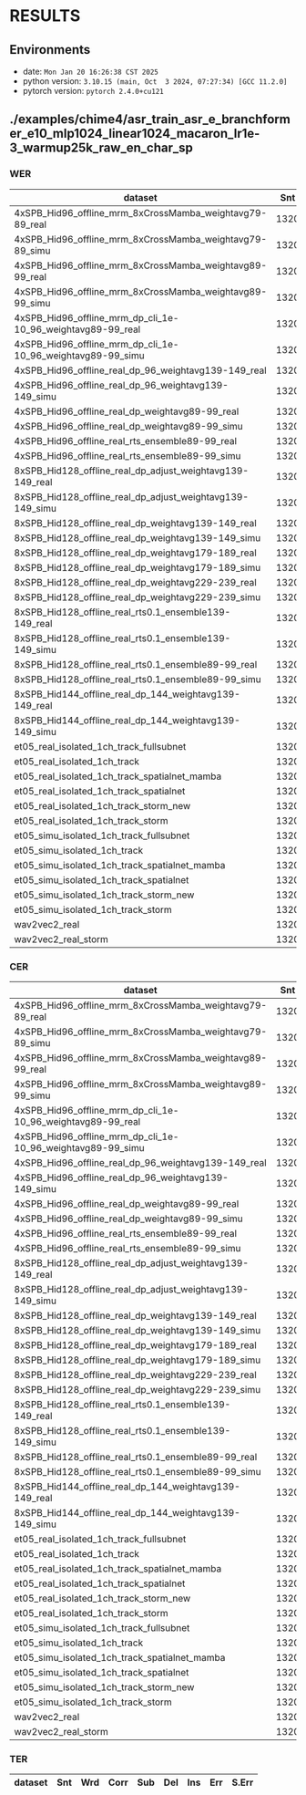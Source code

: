 <!-- Generated by utils/show_asr_result.sh -->
# RESULTS
## Environments
- date: `Mon Jan 20 16:26:38 CST 2025`
- python version: `3.10.15 (main, Oct  3 2024, 07:27:34) [GCC 11.2.0]`
- pytorch version: `pytorch 2.4.0+cu121`
## ./examples/chime4/asr_train_asr_e_branchformer_e10_mlp1024_linear1024_macaron_lr1e-3_warmup25k_raw_en_char_sp
### WER

|dataset|Snt|Wrd|Corr|Sub|Del|Ins|Err|S.Err|
|---|---|---|---|---|---|---|---|---|
|4xSPB_Hid96_offline_mrm_8xCrossMamba_weightavg79-89_real|1320|21409|91.2|7.7|1.2|1.7|10.5|59.6|
|4xSPB_Hid96_offline_mrm_8xCrossMamba_weightavg79-89_simu|1320|21416|88.6|9.6|1.8|1.9|13.3|57.7|
|4xSPB_Hid96_offline_mrm_8xCrossMamba_weightavg89-99_real|1320|21409|91.1|7.7|1.2|1.7|10.6|58.2|
|4xSPB_Hid96_offline_mrm_8xCrossMamba_weightavg89-99_simu|1320|21416|88.6|9.6|1.7|1.9|13.3|58.3|
|4xSPB_Hid96_offline_mrm_dp_cli_1e-10_96_weightavg89-99_real|1320|21409|90.9|7.8|1.2|1.8|10.8|60.6|
|4xSPB_Hid96_offline_mrm_dp_cli_1e-10_96_weightavg89-99_simu|1320|21416|88.2|9.8|2.0|1.8|13.6|60.2|
|4xSPB_Hid96_offline_real_dp_96_weightavg139-149_real|1320|21409|91.0|7.7|1.3|1.5|10.5|58.1|
|4xSPB_Hid96_offline_real_dp_96_weightavg139-149_simu|1320|21416|88.2|9.8|2.1|1.7|13.5|61.4|
|4xSPB_Hid96_offline_real_dp_weightavg89-99_real|1320|21409|90.8|7.8|1.3|1.6|10.8|59.3|
|4xSPB_Hid96_offline_real_dp_weightavg89-99_simu|1320|21416|87.5|10.3|2.2|1.7|14.2|61.5|
|4xSPB_Hid96_offline_real_rts_ensemble89-99_real|1320|21409|90.7|7.9|1.4|1.5|10.7|59.8|
|4xSPB_Hid96_offline_real_rts_ensemble89-99_simu|1320|21416|87.8|10.0|2.2|1.9|14.1|61.0|
|8xSPB_Hid128_offline_real_dp_adjust_weightavg139-149_real|1320|21409|92.2|6.7|1.1|1.2|9.0|55.7|
|8xSPB_Hid128_offline_real_dp_adjust_weightavg139-149_simu|1320|21416|89.8|8.4|1.8|1.4|11.6|56.1|
|8xSPB_Hid128_offline_real_dp_weightavg139-149_real|1320|21409|91.4|7.4|1.2|1.3|10.0|57.3|
|8xSPB_Hid128_offline_real_dp_weightavg139-149_simu|1320|21416|88.8|9.1|2.1|1.6|12.8|59.5|
|8xSPB_Hid128_offline_real_dp_weightavg179-189_real|1320|21409|91.6|7.2|1.2|1.3|9.7|56.1|
|8xSPB_Hid128_offline_real_dp_weightavg179-189_simu|1320|21416|89.0|9.1|1.9|1.6|12.6|58.6|
|8xSPB_Hid128_offline_real_dp_weightavg229-239_real|1320|21409|91.6|7.1|1.2|1.3|9.7|56.9|
|8xSPB_Hid128_offline_real_dp_weightavg229-239_simu|1320|21416|88.9|9.1|2.0|1.5|12.6|58.6|
|8xSPB_Hid128_offline_real_rts0.1_ensemble139-149_real|1320|21409|92.2|6.7|1.1|1.2|9.0|55.7|
|8xSPB_Hid128_offline_real_rts0.1_ensemble139-149_simu|1320|21416|89.8|8.4|1.8|1.4|11.6|56.1|
|8xSPB_Hid128_offline_real_rts0.1_ensemble89-99_real|1320|21409|92.0|6.9|1.1|1.3|9.3|55.3|
|8xSPB_Hid128_offline_real_rts0.1_ensemble89-99_simu|1320|21416|89.6|8.6|1.8|1.7|12.1|57.2|
|8xSPB_Hid144_offline_real_dp_144_weightavg139-149_real|1320|21409|92.3|6.6|1.1|1.1|8.8|54.4|
|8xSPB_Hid144_offline_real_dp_144_weightavg139-149_simu|1320|21416|89.9|8.3|1.8|1.3|11.4|57.2|
|et05_real_isolated_1ch_track_fullsubnet|1320|21409|84.5|12.4|3.1|1.8|17.3|71.3|
|et05_real_isolated_1ch_track|1320|21409|0.0|0.0|100.0|0.0|100.0|100.0|
|et05_real_isolated_1ch_track_spatialnet_mamba|1320|21409|88.1|10.0|1.9|1.8|13.7|66.1|
|et05_real_isolated_1ch_track_spatialnet|1320|21409|85.1|12.2|2.7|2.0|16.9|72.7|
|et05_real_isolated_1ch_track_storm_new|1320|21409|84.9|12.8|2.3|3.1|18.2|71.4|
|et05_real_isolated_1ch_track_storm|1320|21409|85.2|12.8|2.0|2.8|17.6|70.5|
|et05_simu_isolated_1ch_track_fullsubnet|1320|21416|82.6|13.7|3.8|1.9|19.4|72.7|
|et05_simu_isolated_1ch_track|1320|21416|0.0|0.0|100.0|0.0|100.0|100.0|
|et05_simu_isolated_1ch_track_spatialnet_mamba|1320|21416|84.5|12.7|2.8|2.1|17.6|68.9|
|et05_simu_isolated_1ch_track_spatialnet|1320|21416|81.8|14.7|3.5|2.3|20.5|72.6|
|et05_simu_isolated_1ch_track_storm_new|1320|21416|81.5|16.0|2.6|3.3|21.9|72.4|
|et05_simu_isolated_1ch_track_storm|1320|21416|81.4|15.9|2.6|3.1|21.7|73.3|
|wav2vec2_real|1320|19341|70.5|23.0|6.5|3.0|32.5|87.0|
|wav2vec2_real_storm|1320|19341|70.7|23.2|6.1|3.4|32.7|89.3|

### CER

|dataset|Snt|Wrd|Corr|Sub|Del|Ins|Err|S.Err|
|---|---|---|---|---|---|---|---|---|
|4xSPB_Hid96_offline_mrm_8xCrossMamba_weightavg79-89_real|1320|126796|96.2|2.3|1.5|1.6|5.4|59.8|
|4xSPB_Hid96_offline_mrm_8xCrossMamba_weightavg79-89_simu|1320|126812|94.3|3.2|2.4|2.0|7.6|57.7|
|4xSPB_Hid96_offline_mrm_8xCrossMamba_weightavg89-99_real|1320|126796|96.2|2.3|1.5|1.6|5.4|58.3|
|4xSPB_Hid96_offline_mrm_8xCrossMamba_weightavg89-99_simu|1320|126812|94.3|3.2|2.4|1.9|7.6|58.3|
|4xSPB_Hid96_offline_mrm_dp_cli_1e-10_96_weightavg89-99_real|1320|126796|96.1|2.4|1.5|1.6|5.6|60.8|
|4xSPB_Hid96_offline_mrm_dp_cli_1e-10_96_weightavg89-99_simu|1320|126812|94.0|3.4|2.6|1.9|7.9|60.2|
|4xSPB_Hid96_offline_real_dp_96_weightavg139-149_real|1320|126796|96.0|2.4|1.6|1.4|5.4|58.2|
|4xSPB_Hid96_offline_real_dp_96_weightavg139-149_simu|1320|126812|93.9|3.3|2.8|1.7|7.8|61.4|
|4xSPB_Hid96_offline_real_dp_weightavg89-99_real|1320|126796|95.9|2.4|1.7|1.4|5.5|59.4|
|4xSPB_Hid96_offline_real_dp_weightavg89-99_simu|1320|126812|93.6|3.4|3.0|1.8|8.2|61.5|
|4xSPB_Hid96_offline_real_rts_ensemble89-99_real|1320|126796|95.8|2.4|1.7|1.4|5.6|60.0|
|4xSPB_Hid96_offline_real_rts_ensemble89-99_simu|1320|126812|93.8|3.3|2.9|1.9|8.1|61.0|
|8xSPB_Hid128_offline_real_dp_adjust_weightavg139-149_real|1320|126796|96.7|1.9|1.4|1.1|4.3|55.8|
|8xSPB_Hid128_offline_real_dp_adjust_weightavg139-149_simu|1320|126812|94.9|2.7|2.5|1.3|6.4|56.1|
|8xSPB_Hid128_offline_real_dp_weightavg139-149_real|1320|126796|96.2|2.2|1.6|1.2|5.0|57.4|
|8xSPB_Hid128_offline_real_dp_weightavg139-149_simu|1320|126812|94.3|3.0|2.7|1.6|7.2|59.5|
|8xSPB_Hid128_offline_real_dp_weightavg179-189_real|1320|126796|96.4|2.1|1.5|1.2|4.8|56.2|
|8xSPB_Hid128_offline_real_dp_weightavg179-189_simu|1320|126812|94.5|3.0|2.5|1.5|7.0|58.6|
|8xSPB_Hid128_offline_real_dp_weightavg229-239_real|1320|126796|96.3|2.1|1.6|1.1|4.8|57.0|
|8xSPB_Hid128_offline_real_dp_weightavg229-239_simu|1320|126812|94.4|3.0|2.6|1.5|7.1|58.6|
|8xSPB_Hid128_offline_real_rts0.1_ensemble139-149_real|1320|126796|96.7|1.9|1.4|1.1|4.3|55.8|
|8xSPB_Hid128_offline_real_rts0.1_ensemble139-149_simu|1320|126812|94.9|2.7|2.5|1.3|6.4|56.1|
|8xSPB_Hid128_offline_real_rts0.1_ensemble89-99_real|1320|126796|96.6|2.0|1.4|1.2|4.7|55.5|
|8xSPB_Hid128_offline_real_rts0.1_ensemble89-99_simu|1320|126812|94.8|2.8|2.3|1.5|6.7|57.2|
|8xSPB_Hid144_offline_real_dp_144_weightavg139-149_real|1320|126796|96.7|1.9|1.4|1.0|4.3|54.5|
|8xSPB_Hid144_offline_real_dp_144_weightavg139-149_simu|1320|126812|95.0|2.6|2.4|1.3|6.3|57.2|
|et05_real_isolated_1ch_track_fullsubnet|1320|126796|92.2|4.1|3.7|2.0|9.7|71.4|
|et05_real_isolated_1ch_track|1320|126796|0.0|0.0|100.0|0.0|100.0|100.0|
|et05_real_isolated_1ch_track_spatialnet_mamba|1320|126796|94.5|3.2|2.3|1.9|7.4|66.2|
|et05_real_isolated_1ch_track_spatialnet|1320|126796|92.7|4.1|3.3|2.1|9.5|72.7|
|et05_real_isolated_1ch_track_storm_new|1320|126796|92.7|4.4|2.9|2.7|10.1|71.5|
|et05_real_isolated_1ch_track_storm|1320|126796|92.8|4.4|2.8|2.6|9.8|70.8|
|et05_simu_isolated_1ch_track_fullsubnet|1320|126812|90.5|4.8|4.6|2.2|11.7|72.7|
|et05_simu_isolated_1ch_track|1320|126812|0.0|0.0|100.0|0.0|100.0|100.0|
|et05_simu_isolated_1ch_track_spatialnet_mamba|1320|126812|92.0|4.4|3.6|2.4|10.4|68.9|
|et05_simu_isolated_1ch_track_spatialnet|1320|126812|90.2|5.3|4.5|2.7|12.4|72.7|
|et05_simu_isolated_1ch_track_storm_new|1320|126812|90.3|5.8|4.0|3.2|13.0|72.4|
|et05_simu_isolated_1ch_track_storm|1320|126812|90.3|5.7|3.9|3.0|12.6|73.3|
|wav2vec2_real|1320|110558|88.3|6.1|5.6|3.8|15.6|87.0|
|wav2vec2_real_storm|1320|110558|88.4|6.1|5.5|4.3|15.8|89.3|

### TER

|dataset|Snt|Wrd|Corr|Sub|Del|Ins|Err|S.Err|
|---|---|---|---|---|---|---|---|---|
